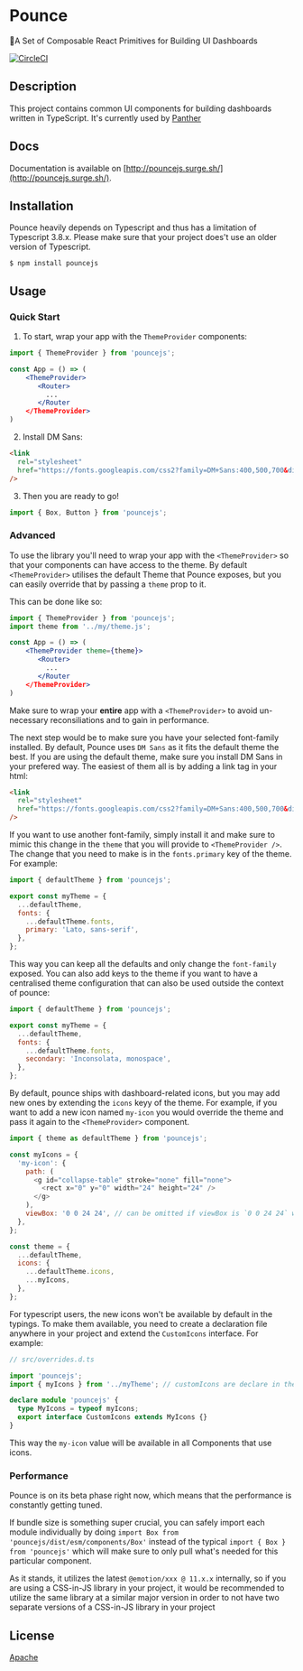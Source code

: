 # Pounce

🐯A Set of Composable React Primitives for Building UI Dashboards

[![CircleCI](https://circleci.com/gh/panther-labs/pounce/tree/master.svg?style=svg)](https://circleci.com/gh/panther-labs/pounce/tree/master)

## Description

This project contains common UI components for building dashboards written in TypeScript. It's currently used by [Panther](https://github.com/panther-labs/panther)

## Docs

Documentation is available on [http://pouncejs.surge.sh/](http://pouncejs.surge.sh/).

## Installation

Pounce heavily depends on Typescript and thus has a limitation of Typescript 3.8.x. Please make
sure that your project does't use an older version of Typescript.

```text
$ npm install pouncejs
```

## Usage

### Quick Start

1. To start, wrap your app with the `ThemeProvider` components:

```jsx
import { ThemeProvider } from 'pouncejs';

const App = () => (
    <ThemeProvider>
       <Router>
         ...
       </Router
    </ThemeProvider>
)
```

2. Install DM Sans:

```html
<link
  rel="stylesheet"
  href="https://fonts.googleapis.com/css2?family=DM+Sans:400,500,700&display=swap"
/>
```

3.  Then you are ready to go!

```js
import { Box, Button } from 'pouncejs';
```

### Advanced

To use the library you'll need to wrap your app with the `<ThemeProvider>` so that your
components can have access to the theme. By default `<ThemeProvider>` utilises the default Theme
that Pounce exposes, but you can easily override that by passing a `theme` prop to it.

This can be done like so:

```jsx
import { ThemeProvider } from 'pouncejs';
import theme from '../my/theme.js';

const App = () => (
    <ThemeProvider theme={theme}>
       <Router>
         ...
       </Router
    </ThemeProvider>
)
```

Make sure to wrap your **entire** app with a `<ThemeProvider>` to avoid un-necessary reconsiliations
and to gain in performance.

The next step would be to make sure you have your selected font-family installed. By default,
Pounce uses `DM Sans` as it fits the default theme the best. If you are using the default theme,
make sure you install DM Sans in your prefered way. The easiest of them all is by adding
a link tag in your html:

```html
<link
  rel="stylesheet"
  href="https://fonts.googleapis.com/css2?family=DM+Sans:400,500,700&display=swap"
/>
```

If you want to use another font-family, simply install it and make sure to mimic this
change in the `theme` that you will provide to `<ThemeProvider />`. The change that
you need to make is in the `fonts.primary` key of the theme. For example:

```js
import { defaultTheme } from 'pouncejs';

export const myTheme = {
  ...defaultTheme,
  fonts: {
    ...defaultTheme.fonts,
    primary: 'Lato, sans-serif',
  },
};
```

This way you can keep all the defaults and only change the `font-family` exposed. You can also
add keys to the theme if you want to have a centralised theme configuration that can also be used
outside the context of pounce:

```js
import { defaultTheme } from 'pouncejs';

export const myTheme = {
  ...defaultTheme,
  fonts: {
    ...defaultTheme.fonts,
    secondary: 'Inconsolata, monospace',
  },
};
```

By default, pounce ships with dashboard-related icons, but you may add new ones by extending the
`icons` keyy of the theme. For example, if you want to add a new icon named `my-icon` you would
override the theme and pass it again to the `<ThemeProvider>` component.

```js
import { theme as defaultTheme } from 'pouncejs';

const myIcons = {
  'my-icon': {
    path: (
      <g id="collapse-table" stroke="none" fill="none">
        <rect x="0" y="0" width="24" height="24" />
      </g>
    ),
    viewBox: '0 0 24 24', // can be omitted if viewBox is `0 0 24 24` which is the default value
  },
};

const theme = {
  ...defaultTheme,
  icons: {
    ...defaultTheme.icons,
    ...myIcons,
  },
};
```

For typescript users, the new icons won't be available by default in the typings. To make
them available, you need to create a declaration file anywhere in your project and extend
the `CustomIcons` interface. For example:

```typescript
// src/overrides.d.ts

import 'pouncejs';
import { myIcons } from '../myTheme'; // customIcons are declare in the snippet aoove

declare module 'pouncejs' {
  type MyIcons = typeof myIcons;
  export interface CustomIcons extends MyIcons {}
}
```

This way the `my-icon` value will be available in all Components that use icons.

### Performance

Pounce is on its beta phase right now, which means that the performance is constantly getting tuned.

If bundle size is something super crucial, you can safely import each module individually by doing `import Box from 'pouncejs/dist/esm/components/Box'` instead of the typical `import { Box } from 'pouncejs'` which will make sure to only pull what's needed for this particular component.

As it stands, it utilizes the latest `@emotion/xxx @ 11.x.x` internally, so if you are using a CSS-in-JS
library in your project, it would be recommended to utilize the same library at a similar major
version in order to not have two separate versions of a CSS-in-JS library in your project

## License

[Apache](https://choosealicense.com/licenses/apache-2.0/)
